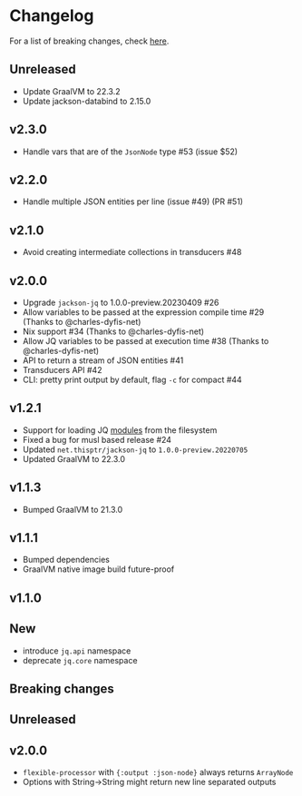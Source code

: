# Changelog

For a list of breaking changes, check [here](#breaking-changes).

## Unreleased

- Update GraalVM to 22.3.2
- Update jackson-databind to 2.15.0

## v2.3.0

- Handle vars that are of the `JsonNode` type #53 (issue $52)

## v2.2.0

- Handle multiple JSON entities per line (issue #49) (PR #51)

## v2.1.0

- Avoid creating intermediate collections in transducers #48

## v2.0.0

- Upgrade `jackson-jq` to 1.0.0-preview.20230409 #26
- Allow variables to be passed at the expression compile time #29 (Thanks to @charles-dyfis-net)
- Nix support #34 (Thanks to @charles-dyfis-net)
- Allow JQ variables to be passed at execution time #38 (Thanks to @charles-dyfis-net)
- API to return a stream of JSON entities #41
- Transducers API #42
- CLI: pretty print output by default, flag `-c` for compact #44

## v1.2.1

- Support for loading JQ [modules](https://stedolan.github.io/jq/manual/#Modules) from the filesystem
- Fixed a bug for musl based release #24
- Updated `net.thisptr/jackson-jq` to `1.0.0-preview.20220705`
- Updated GraalVM to 22.3.0

## v1.1.3

- Bumped GraalVM to 21.3.0

## v1.1.1

- Bumped dependencies
- GraalVM native image build future-proof

## v1.1.0

## New

- introduce `jq.api` namespace
- deprecate `jq.core` namespace

## Breaking changes

## Unreleased

## v2.0.0

- `flexible-processor` with `{:output :json-node}` always returns `ArrayNode`
- Options with String->String might return new line separated outputs
